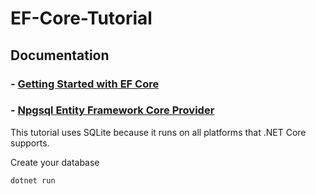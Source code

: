 # EF-Core-Tutorial

## Documentation
### - [Getting Started with EF Core](https://docs.microsoft.com/th-th/ef/core/get-started/overview/first-app?tabs=netcore-cli)
### - [Npgsql Entity Framework Core Provider](https://www.npgsql.org/efcore/)


This tutorial uses SQLite because it runs on all platforms that .NET Core supports.

Create your database

````
dotnet run
````

